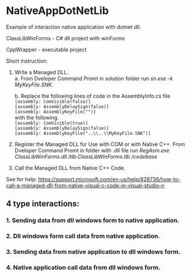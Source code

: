 # NativeAppDotNetLib

Example of interaction native application with dotnet dll.

ClassLibWinForms - C# dll project with winForms

CppWrapper - executable project  

Short instruction:
  1. Write a Managed DLL.  
      a. From Dveloper Command Promt in solution folder run *sn.exe -k MyKeyFile.SNK*.
      
      b. Replace the following lines of code in the AssemblyInfo.cs file  
          `[assembly: ComVisible(false)]`    
          `[assembly: AssemblyDelaySign(false)]`  
          `[assembly: AssemblyKeyFile("")]`    
         with the following.  
          `[assembly: ComVisible(true)]`   
          `[assembly: AssemblyDelaySign(false)]`   
          `[assembly: AssemblyKeyFile("..\\..\\MyKeyFile.SNK")]`  
  
  2. Register the Managed DLL for Use with COM or with Native C++.
      From Dveloper Command Promt in folder with .dll file run *RegAsm.exe ClassLibWinForms.dll /tlb:ClassLibWinForms.tlb /codebase*
  3. Call the Managed DLL from Native C++ Code.
  
  See for help: https://support.microsoft.com/en-us/help/828736/how-to-call-a-managed-dll-from-native-visual-c-code-in-visual-studio-n 

## 4 type interactions:
### 1. Sending data from dll windows form to native application. 
### 2. Dll windows form call data from native application.
### 3. Sending data from native application to dll windows form.
### 4. Native application call data from dll windows form.
